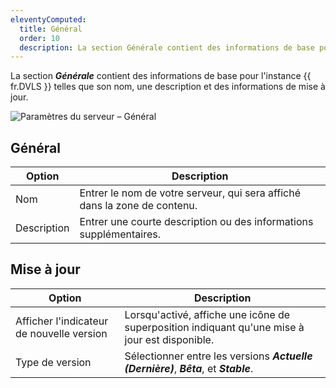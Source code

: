 ```yaml
---
eleventyComputed:
  title: Général
  order: 10
  description: La section Générale contient des informations de base pour l'instance {{ fr.DVLS }} telles que son nom, une description et des informations de mise à jour.
---
```

La section ***Générale*** contient des informations de base pour l'instance {{ fr.DVLS }} telles que son nom, une description et des informations de mise à jour.

![Paramètres du serveur – Général](https://cdnweb.devolutions.net/docs/docs_en_server_ServerOp2126.png)

## Général

| Option      | Description                                                                 |
|-------------|-----------------------------------------------------------------------------|
| Nom        | Entrer le nom de votre serveur, qui sera affiché dans la zone de contenu. |
| Description | Entrer une courte description ou des informations supplémentaires.                        |

## Mise à jour

| Option                     | Description                                                                       |
|----------------------------|-----------------------------------------------------------------------------------|
| Afficher l'indicateur de nouvelle version | Lorsqu'activé, affiche une icône de superposition indiquant qu'une mise à jour est disponible.    |
| Type de version               | Sélectionner entre les versions ***Actuelle (Dernière)***, ***Bêta***, et ***Stable***. |
